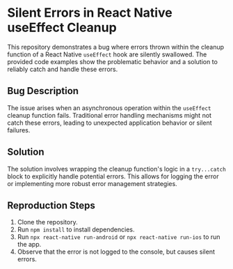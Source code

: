 # Silent Errors in React Native useEffect Cleanup

This repository demonstrates a bug where errors thrown within the cleanup function of a React Native `useEffect` hook are silently swallowed.  The provided code examples show the problematic behavior and a solution to reliably catch and handle these errors.

## Bug Description

The issue arises when an asynchronous operation within the `useEffect` cleanup function fails.  Traditional error handling mechanisms might not catch these errors, leading to unexpected application behavior or silent failures.

## Solution

The solution involves wrapping the cleanup function's logic in a `try...catch` block to explicitly handle potential errors.  This allows for logging the error or implementing more robust error management strategies. 

## Reproduction Steps

1. Clone the repository.
2. Run `npm install` to install dependencies.
3. Run `npx react-native run-android` or `npx react-native run-ios` to run the app.
4. Observe that the error is not logged to the console, but causes silent errors.